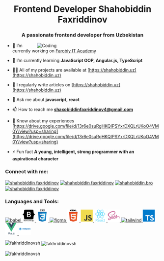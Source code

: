 <h1 align="center">Frontend Developer Shahobiddin Faxriddinov</h1>
<h3 align="center">A passionate frontend developer from Uzbekistan</h3>
<img align="right" alt="Coding" width="400" src="https://i.pinimg.com/originals/81/17/8b/81178b47a8598f0c81c4799f2cdd4057.gif">

- 🏢 I’m currently working on [Farobiy IT Academy](https://www.instagram.com/farobiyuz/)

- 🌱 I’m currently learning **JavaScript OOP, Angular.js, TypeScript**

- 👨‍💻 All of my projects are available at [https://shahobiddin.uz](https://shahobiddin.uz)

- 📝 I regularly write articles on [https://shahobiddin.uz](https://shahobiddin.uz)

- 💬 Ask me about **javascript, react**

- 📫 How to reach me **shaxobiddinfaxriddinov4@gmail.com**

- 📄 Know about my experiences [https://drive.google.com/file/d/13r6e0suRgHKQIPSYxrDXQLrUKoO4VM0Y/view?usp=sharing](https://drive.google.com/file/d/13r6e0suRgHKQIPSYxrDXQLrUKoO4VM0Y/view?usp=sharing)

- ⚡ Fun fact **A young, intelligent, strong programmer with an aspirational character**

<h3 align="left">Connect with me:</h3>
<p align="left">
<a href="https://linkedin.com/in/shahobiddin-faxriddinov-740954227/" target="blank"><img align="center" src="https://raw.githubusercontent.com/rahuldkjain/github-profile-readme-generator/master/src/images/icons/Social/linked-in-alt.svg" alt="shahobiddin faxriddinov" height="30" width="40" /></a>
<a href="https://fb.com/shahobiddinfaxriddinov" target="blank"><img align="center" src="https://raw.githubusercontent.com/rahuldkjain/github-profile-readme-generator/master/src/images/icons/Social/facebook.svg" alt="shahobiddin faxriddinov" height="30" width="40" /></a>
<a href="https://instagram.com/shahobiddin.bro" target="blank"><img align="center" src="https://raw.githubusercontent.com/rahuldkjain/github-profile-readme-generator/master/src/images/icons/Social/instagram.svg" alt="shahobiddin.bro" height="30" width="40" /></a>
<a href="https://www.youtube.com/c/shahobiddin faxriddinov" target="blank"><img align="center" src="https://raw.githubusercontent.com/rahuldkjain/github-profile-readme-generator/master/src/images/icons/Social/youtube.svg" alt="shahobiddin faxriddinov" height="30" width="40" /></a>
</p>

<h3 align="left">Languages and Tools:</h3>
<p align="left"> <a href="https://babeljs.io/" target="_blank" rel="noreferrer"> <img src="https://www.vectorlogo.zone/logos/babeljs/babeljs-icon.svg" alt="babel" width="40" height="40"/> </a> <a href="https://getbootstrap.com" target="_blank" rel="noreferrer"> <img src="https://raw.githubusercontent.com/devicons/devicon/master/icons/bootstrap/bootstrap-plain-wordmark.svg" alt="bootstrap" width="40" height="40"/> </a> <a href="https://www.w3schools.com/css/" target="_blank" rel="noreferrer"> <img src="https://raw.githubusercontent.com/devicons/devicon/master/icons/css3/css3-original-wordmark.svg" alt="css3" width="40" height="40"/> </a> <a href="https://www.figma.com/" target="_blank" rel="noreferrer"> <img src="https://www.vectorlogo.zone/logos/figma/figma-icon.svg" alt="figma" width="40" height="40"/> </a> <a href="https://www.w3.org/html/" target="_blank" rel="noreferrer"> <img src="https://raw.githubusercontent.com/devicons/devicon/master/icons/html5/html5-original-wordmark.svg" alt="html5" width="40" height="40"/> </a> <a href="https://developer.mozilla.org/en-US/docs/Web/JavaScript" target="_blank" rel="noreferrer"> <img src="https://raw.githubusercontent.com/devicons/devicon/master/icons/javascript/javascript-original.svg" alt="javascript" width="40" height="40"/> </a> <a href="https://reactjs.org/" target="_blank" rel="noreferrer"> <img src="https://raw.githubusercontent.com/devicons/devicon/master/icons/react/react-original-wordmark.svg" alt="react" width="40" height="40"/> </a> <a href="https://sass-lang.com" target="_blank" rel="noreferrer"> <img src="https://raw.githubusercontent.com/devicons/devicon/master/icons/sass/sass-original.svg" alt="sass" width="40" height="40"/> </a> <a href="https://tailwindcss.com/" target="_blank" rel="noreferrer"> <img src="https://www.vectorlogo.zone/logos/tailwindcss/tailwindcss-icon.svg" alt="tailwind" width="40" height="40"/> </a> <a href="https://www.typescriptlang.org/" target="_blank" rel="noreferrer"> <img src="https://raw.githubusercontent.com/devicons/devicon/master/icons/typescript/typescript-original.svg" alt="typescript" width="40" height="40"/> </a> <a href="https://vuejs.org/" target="_blank" rel="noreferrer"> <img src="https://raw.githubusercontent.com/devicons/devicon/master/icons/vuejs/vuejs-original-wordmark.svg" alt="vuejs" width="40" height="40"/> </a> <a href="https://webpack.js.org" target="_blank" rel="noreferrer"> <img src="https://raw.githubusercontent.com/devicons/devicon/d00d0969292a6569d45b06d3f350f463a0107b0d/icons/webpack/webpack-original-wordmark.svg" alt="webpack" width="40" height="40"/> </a> </p>

<p><img align="left" src="https://github-readme-stats.vercel.app/api/top-langs?username=fakhriddinovsh&show_icons=true&locale=en&layout=compact" alt="fakhriddinovsh" /></p>

<p>&nbsp;<img align="center" src="https://github-readme-stats.vercel.app/api?username=fakhriddinovsh&show_icons=true&locale=en" alt="fakhriddinovsh" /></p>

<p><img align="center" src="https://github-readme-streak-stats.herokuapp.com/?user=fakhriddinovsh&" alt="fakhriddinovsh" /></p>
